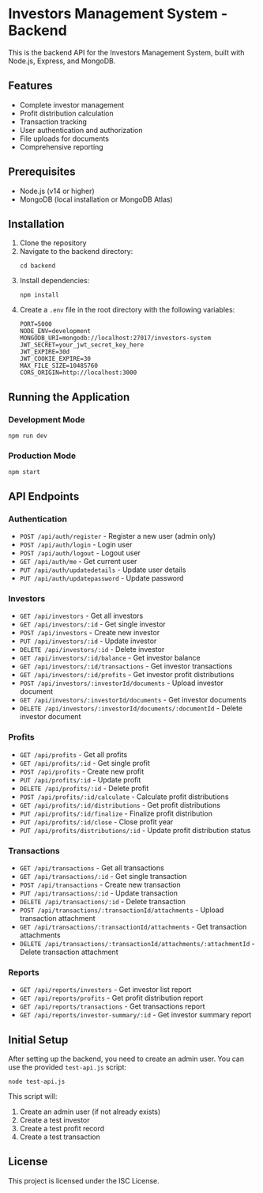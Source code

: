 # Investors Management System - Backend

This is the backend API for the Investors Management System, built with Node.js, Express, and MongoDB.

## Features

- Complete investor management
- Profit distribution calculation
- Transaction tracking
- User authentication and authorization
- File uploads for documents
- Comprehensive reporting

## Prerequisites

- Node.js (v14 or higher)
- MongoDB (local installation or MongoDB Atlas)

## Installation

1. Clone the repository
2. Navigate to the backend directory:
   ```
   cd backend
   ```
3. Install dependencies:
   ```
   npm install
   ```
4. Create a `.env` file in the root directory with the following variables:
   ```
   PORT=5000
   NODE_ENV=development
   MONGODB_URI=mongodb://localhost:27017/investors-system
   JWT_SECRET=your_jwt_secret_key_here
   JWT_EXPIRE=30d
   JWT_COOKIE_EXPIRE=30
   MAX_FILE_SIZE=10485760
   CORS_ORIGIN=http://localhost:3000
   ```

## Running the Application

### Development Mode
```
npm run dev
```

### Production Mode
```
npm start
```

## API Endpoints

### Authentication
- `POST /api/auth/register` - Register a new user (admin only)
- `POST /api/auth/login` - Login user
- `POST /api/auth/logout` - Logout user
- `GET /api/auth/me` - Get current user
- `PUT /api/auth/updatedetails` - Update user details
- `PUT /api/auth/updatepassword` - Update password

### Investors
- `GET /api/investors` - Get all investors
- `GET /api/investors/:id` - Get single investor
- `POST /api/investors` - Create new investor
- `PUT /api/investors/:id` - Update investor
- `DELETE /api/investors/:id` - Delete investor
- `GET /api/investors/:id/balance` - Get investor balance
- `GET /api/investors/:id/transactions` - Get investor transactions
- `GET /api/investors/:id/profits` - Get investor profit distributions
- `POST /api/investors/:investorId/documents` - Upload investor document
- `GET /api/investors/:investorId/documents` - Get investor documents
- `DELETE /api/investors/:investorId/documents/:documentId` - Delete investor document

### Profits
- `GET /api/profits` - Get all profits
- `GET /api/profits/:id` - Get single profit
- `POST /api/profits` - Create new profit
- `PUT /api/profits/:id` - Update profit
- `DELETE /api/profits/:id` - Delete profit
- `POST /api/profits/:id/calculate` - Calculate profit distributions
- `GET /api/profits/:id/distributions` - Get profit distributions
- `PUT /api/profits/:id/finalize` - Finalize profit distribution
- `PUT /api/profits/:id/close` - Close profit year
- `PUT /api/profits/distributions/:id` - Update profit distribution status

### Transactions
- `GET /api/transactions` - Get all transactions
- `GET /api/transactions/:id` - Get single transaction
- `POST /api/transactions` - Create new transaction
- `PUT /api/transactions/:id` - Update transaction
- `DELETE /api/transactions/:id` - Delete transaction
- `POST /api/transactions/:transactionId/attachments` - Upload transaction attachment
- `GET /api/transactions/:transactionId/attachments` - Get transaction attachments
- `DELETE /api/transactions/:transactionId/attachments/:attachmentId` - Delete transaction attachment

### Reports
- `GET /api/reports/investors` - Get investor list report
- `GET /api/reports/profits` - Get profit distribution report
- `GET /api/reports/transactions` - Get transactions report
- `GET /api/reports/investor-summary/:id` - Get investor summary report

## Initial Setup

After setting up the backend, you need to create an admin user. You can use the provided `test-api.js` script:

```
node test-api.js
```

This script will:
1. Create an admin user (if not already exists)
2. Create a test investor
3. Create a test profit record
4. Create a test transaction

## License

This project is licensed under the ISC License. 